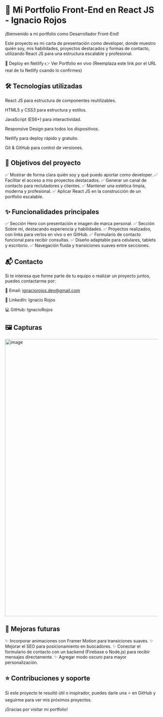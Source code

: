 # 🌟 Mi Portfolio Front-End en React JS - Ignacio Rojos
¡Bienvenido a mi portfolio como Desarrollador Front-End!

Este proyecto es mi carta de presentación como developer, donde muestro quién soy, mis habilidades, proyectos destacados y formas de contacto, utilizando React JS para una estructura escalable y profesional.

🚀 Deploy en Netlify
👉 Ver Portfolio en vivo
(Reemplaza este link por el URL real de tu Netlify cuando lo confirmes)

## 🛠️ Tecnologías utilizadas
React JS para estructura de componentes reutilizables.

HTML5 y CSS3 para estructura y estilos.

JavaScript (ES6+) para interactividad.

Responsive Design para todos los dispositivos.

Netlify para deploy rápido y gratuito.

Git & GitHub para control de versiones.

## 🎯 Objetivos del proyecto
✅ Mostrar de forma clara quién soy y qué puedo aportar como developer.
✅ Facilitar el acceso a mis proyectos destacados.
✅ Generar un canal de contacto para reclutadores y clientes.
✅ Mantener una estética limpia, moderna y profesional.
✅ Aplicar React JS en la construcción de un portfolio escalable.

## ✨ Funcionalidades principales
✅ Sección Hero con presentación e imagen de marca personal.
✅ Sección Sobre mí, destacando experiencia y habilidades.
✅ Proyectos realizados, con links para verlos en vivo o en GitHub.
✅ Formulario de contacto funcional para recibir consultas.
✅ Diseño adaptable para celulares, tablets y escritorio.
✅ Navegación fluida y transiciones suaves entre secciones.

## 📬 Contacto
Si te interesa que forme parte de tu equipo o realizar un proyecto juntos, puedes contactarme por:

📧 Email: ignaciorojos.dev@gmail.com

💼 LinkedIn: Ignacio Rojos

💻 GitHub: IgnacioRojos

## 🖼️ Capturas
<img width="1919" height="911" alt="image" src="https://github.com/user-attachments/assets/b47d92a1-6870-46dd-893a-903a22a8080c" />


## 🔮 Mejoras futuras
✨ Incorporar animaciones con Framer Motion para transiciones suaves.
✨ Mejorar el SEO para posicionamiento en buscadores.
✨ Conectar el formulario de contacto con un backend (Firebase o Node.js) para recibir mensajes directamente.
✨ Agregar modo oscuro para mayor personalización.

## ⭐ Contribuciones y soporte
Si este proyecto te resultó útil o inspirador, puedes darle una ⭐ en GitHub y seguirme para ver mis próximos proyectos.

¡Gracias por visitar mi portfolio!
